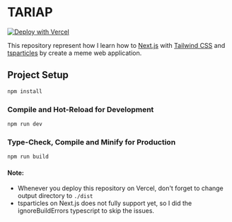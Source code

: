 # TARIAP 
[![Deploy with Vercel](https://vercel.com/button)](https://vercel.com/new/clone?repository-url=https%3A%2F%2Fgithub.com%2FKawaeee%2Ftariap)

This repository represent how I learn how to [Next.js](https://nextjs.org/) with [Tailwind CSS](https://tailwindcss.com/) and [tsparticles](https://github.com/matteobruni/tsparticles) by create a meme web application.

## Project Setup
```bash
npm install
```

### Compile and Hot-Reload for Development
```bash
npm run dev
```

### Type-Check, Compile and Minify for Production
```bash
npm run build
```

#### Note:
- Whenever you deploy this repository on Vercel, don't forget to change output directory to `./dist`
- tsparticles on Next.js does not fully support yet, so I did the ignoreBuildErrors typescript to skip the issues.